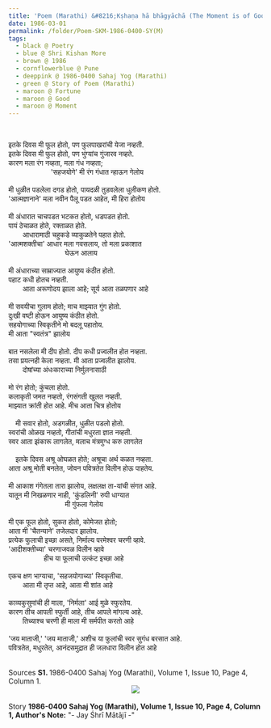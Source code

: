 ```yaml
---
title: 'Poem (Marathi) &#8216;Kṣhaṇa hā bhāgyāchā (The Moment is of Good Furtune)&#8217; by Shri Kishan More, Pune from 1986-0400 Sahaj Yog (Marathi), Volume 1, Issue 10, Page 4, Column 1'
date: 1986-03-01
permalink: /folder/Poem-SKM-1986-0400-SY(M)
tags:
  - black @ Poetry
  - blue @ Shri Kishan More
  - brown @ 1986
  - cornflowerblue @ Pune
  - deeppink @ 1986-0400 Sahaj Yog (Marathi)
  - green @ Story of Poem (Marathi)
  - maroon @ Fortune  
  - maroon @ Good
  - maroon @ Moment
---
```


<br>

<p>
इतके दिवस मी फूल होतो, पण फुलपाखरांची येजा नव्हती.<br>
इतके दिवस मी फुल होतो, पण भुंग्यांच गुंजारव नव्हते.<br>
कारण मला रंग नव्हता, मला गंध नव्हता;<br>
&emsp;&emsp;&emsp;&emsp;&emsp;&emsp;'सहजयोगे' मी रंग गंधात न्हाऊन गेलोय<br>
<br>
मी धुळीत पडलेला दगड होतो, पायदळी तुडवलेला धुलीकण होतो.<br>
'आत्मज्ञानाने' मला नवीन पैलू पडत आहेत, मी हिरा होतोय<br>
<br>
मी अंधारात चाचपडत भटकत होतो, धडपडत होतो.<br>
पायं ठेचाळत होते, रक्ताळत होते.<br>
&emsp;&emsp;आधारामाठी चहुकडे व्याकुळतेने पहात होतो.<br>
'आत्मशक्तीचा' आधार मला गवसलाय, तो मला प्रकाशात<br>
&emsp;&emsp;&emsp;&emsp;&emsp;&emsp;&emsp;&emsp;घेऊन आलाय<br>
<br>
मी अंधाराच्या साम्राज्यात आयुष्य कंठीत होतो.<br>
पहाट कधी होतच नव्हती.<br>
&emsp;&emsp;आता अरूणोदय झाला आहे; सूर्य आता तळपणार आहे<br>
<br>
मी सवयीचा गुलाम होतो; माच माझ्यात गुंग होतो.<br>
दुःखी वष्टी होऊन आयुष्य कंठीत होतो.<br>
सहयोगाच्या स्विकृतीने मो बदलू पहातोय.<br>
मी आता "स्वतंत्र" झालोय<br>
<br>
बात नसलेला मी दीप होतो. दीप कधी प्रज्वलीत होत नव्हता.<br>
तसा प्रयत्नही केला नव्हता. मी आता प्रज्वलीत झालोय.<br>
&emsp;&emsp;दोषांच्या अंधःकाराच्या निर्मुलनासाठी<br>
<br>
मो रंग होतो; कुंचला होतो.<br>
कलाकृती जमत नव्हतो, रंगसंगती खुलत नव्हती.<br>
माझ्यात क्रांती होत आहे. मीच आता चित्र होतोय<br>
<br>
&emsp;मी सवार होतो, अडगळीत, धुळीत पडलो होतो.<br>
स्वरांची ओळख नव्हतो, गीतांची मधुरता ज्ञात नव्हती.<br>
स्वर आता झंकारू लागलेत, मलाच मंत्रमुग्ध करु लागलेत<br>
<br>
&emsp;इतके दिवस अश्रू ओघळत होते; अश्रूचा अर्थ कळत नव्हता.<br>
आता अश्रू मोती बनलेत, जोवन पवित्रतेत विलीन होऊ पाहतेय.<br>
<br>
मी आकाश गंगेतला तारा झालोय, लक्षलक्ष ता-यांची संगत आहे.<br>
यातून मी निखळणार नाही, 'कुंडलिनी' रुपी धाग्यात<br>
&emsp;&emsp;&emsp;&emsp;&emsp;&emsp;&emsp;&emsp;मी गुंफला गेलोय<br>
<br>
मी एक फूल होतो, सुकत होतो, कोमेजत होतो;<br>
आता मी 'चैतन्याने' तजेलदार झालोय.<br>
प्रत्येक फुलाची इच्छा असते, निर्माल्य परमेश्वर चरणी व्हावे.<br>
'आदीशक्तीच्या' चरणाजवळ विलीन व्हावे<br>
&emsp;&emsp;&emsp;&emsp;&emsp;हीच या फूलाची उत्कंट इच्छा आहे<br>
<br>
एकच क्षण भाग्याचा, 'सहजयोगाच्या' स्विकृतीचा.<br>
&emsp;&emsp;आता मी तृप्त आहे, आता मी शांत आहे<br>
<br>
काव्यकुसुमांची ही माला, 'निर्मला' आई मुळे स्फुरतेय.<br>
कारण तीच आपली स्फुर्ती आहे, तीच आपले मांगल्य आहे.<br>
&emsp;&emsp;तिच्याश्च चरणी ही माला मी सर्मपीत करतो आहे<br>
<br>
'जय माताजी,' 'जय माताजी,' अशीच या फुलांची स्वर सुगंध बरसात आहे.<br>
पवित्रतेत, मधुरतेत, आनंदसमुद्रात ही जलधारा विलीन होत आहे
</p>

<br>

<wave-list>
<list-title color="DarkSeaGreen" width="40">Sources</list-title>
  <list-item color="BlanchedAlmond"  width="280"><b>S1. </b> 1986-0400 Sahaj Yog (Marathi), Volume 1, Issue 10, Page 4, Column 1.</list-item>
</wave-list>

<div style="text-align: center"><img src="https://pub-419291371d4c44a1b438e7d5a9e4e904.r2.dev/Poem_(Marathi)_by_Shri_Kishan_More_Pune_from_1986-0400_Sahaj_Yog_(Marathi)_Volume_1_Issue_10_Page_4_Column_1.jpg" /></div>

<br>

<wave-list>
<list-title color="DarkSeaGreen" width="40">Story</list-title>
  <list-item color="BlanchedAlmond"  width="280"><b>1986-0400 Sahaj Yog (Marathi), Volume 1, Issue 10, Page 4, Column 1, Author's Note:</b> "- Jay Śhrī Mātājī -"</list-item>
</wave-list>